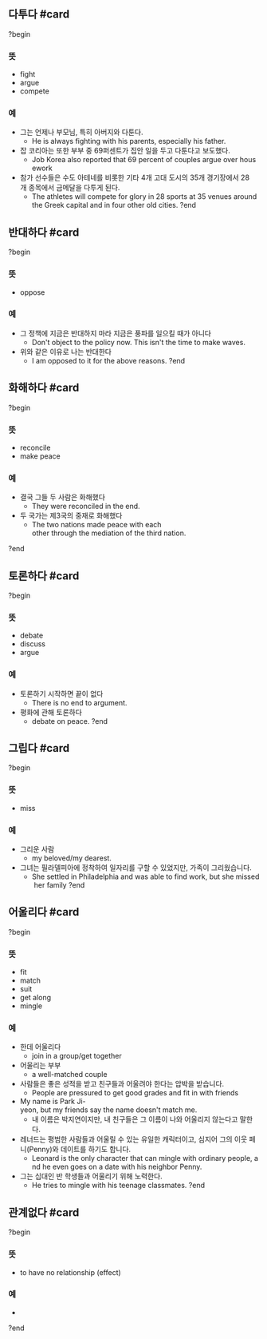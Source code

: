
## 다투다 #card
?begin
### 뜻
- fight
- argue
- compete
### 예
- 그는 언제나 부모님, 특히 아버지와 다툰다.
	- He is always fighting with his parents, especially his father.
- 잡 코리아는 또한 부부 중 69퍼센트가 집안 일을 두고 다툰다고 보도했다.
	- Job Korea also reported that 69 percent of couples argue over housework
- 참가 선수들은 수도 아테네를 비롯한 기타 4개 고대 도시의 35개 경기장에서 28개 종목에서 금메달을 다투게 된다.
	- The athletes will compete for glory in 28 sports at 35 venues around the Greek capital and in four other old cities.
?end

## 반대하다 #card
?begin
### 뜻
- oppose
### 예
- 그 정책에 지금은 반대하지 마라 지금은 풍파를 일으킬 때가 아니다
	- Don't object to the policy now. This isn't the time to make waves.
- 위와 같은 이유로 나는 반대한다
	- I am opposed to it for the above reasons.
?end
## 화해하다 #card
?begin
### 뜻
- reconcile
- make peace
### 예
- 결국 그들 두 사람은 화해했다
	- They were reconciled in the end.
- 두 국가는 제3국의 중재로 화해했다
	- The two nations made peace with each other through the mediation of the third nation.
<!--SR:!2025-05-14,12,270-->
?end

## 토론하다 #card
?begin
### 뜻
- debate
- discuss
- argue
### 예
- 토론하기 시작하면 끝이 없다
	- There is no end to argument.
- 평화에 관해 토론하다
	- debate on peace.
?end

## 그립다 #card
?begin
### 뜻
- miss
### 예
- 그리운 사람
	- my beloved/my dearest.
- 그녀는 필라델피아에 정착하여 일자리를 구할 수 있었지만, 가족이 그리웠습니다.
	- She settled in Philadelphia and was able to find work, but she missed her family
?end

## 어울리다 #card
?begin
### 뜻
- fit
- match
- suit
- get along
- mingle
### 예
- 한데 어울리다
	- join in a group/get together
- 어울리는 부부
	- a well-matched couple
- 사람들은 좋은 성적을 받고 친구들과 어울려야 한다는 압박을 받습니다.
	- People are pressured to get good grades and fit in with friends
- My name is Park Ji-yeon, but my friends say the name doesn't match me.
	- 내 이름은 박지연이지만, 내 친구들은 그 이름이 나와 어울리지 않는다고 말한다.
- 레너드는 평범한 사람들과 어울릴 수 있는 유일한 캐릭터이고, 심지어 그의 이웃 페니(Penny)와 데이트를 하기도 합니다.
	- Leonard is the only character that can mingle with ordinary people, and he even goes on a date with his neighbor Penny.
- 그는 십대인 반 학생들과 어울리기 위해 노력한다.
	- He tries to mingle with his teenage classmates.
?end

## 관계없다 #card
?begin
### 뜻
- to have no relationship (effect)
### 예
-
?end
